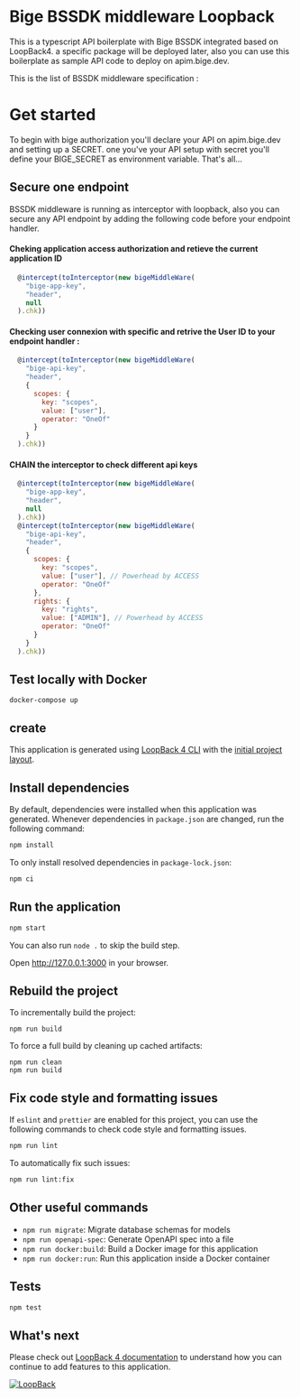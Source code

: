 # Bige BSSDK middleware Loopback

This is a typescript API boilerplate with Bige BSSDK integrated based on LoopBack4.
a specific package will be deployed later, also you can use this boilerplate as sample API code to deploy on apim.bige.dev.

This is the list of BSSDK middleware specification :

# Get started

To begin with bige authorization you'll declare your API on apim.bige.dev and setting up a SECRET.
one you've your API setup with secret you'll define your BIGE_SECRET as environment variable.
That's all...

## Secure one endpoint

BSSDK middleware is running as interceptor with loopback, also you can secure any API endpoint by adding the following code before your endpoint handler.

#### Cheking application access authorization and retieve the current application ID

```javascript
  @intercept(toInterceptor(new bigeMiddleWare(
    "bige-app-key",
    "header",
    null
  ).chk))
```

#### Checking user connexion with specific and retrive the User ID to your endpoint handler :

```javascript
  @intercept(toInterceptor(new bigeMiddleWare(
    "bige-api-key",
    "header",
    {
      scopes: {
        key: "scopes",
        value: ["user"],
        operator: "OneOf"
      }
    }
  ).chk))
```

#### CHAIN the interceptor to check different api keys

```javascript
  @intercept(toInterceptor(new bigeMiddleWare(
    "bige-app-key",
    "header",
    null
  ).chk))
  @intercept(toInterceptor(new bigeMiddleWare(
    "bige-api-key",
    "header",
    {
      scopes: {
        key: "scopes",
        value: ["user"], // Powerhead by ACCESS
        operator: "OneOf"
      },
      rights: {
        key: "rights",
        value: ["ADMIN"], // Powerhead by ACCESS
        operator: "OneOf"
      }
    }
  ).chk))
```



## Test locally with Docker

```
docker-compose up
```

## create

This application is generated using [LoopBack 4 CLI](https://loopback.io/doc/en/lb4/Command-line-interface.html) with the
[initial project layout](https://loopback.io/doc/en/lb4/Loopback-application-layout.html).

## Install dependencies

By default, dependencies were installed when this application was generated.
Whenever dependencies in `package.json` are changed, run the following command:

```sh
npm install
```

To only install resolved dependencies in `package-lock.json`:

```sh
npm ci
```

## Run the application

```sh
npm start
```

You can also run `node .` to skip the build step.

Open http://127.0.0.1:3000 in your browser.

## Rebuild the project

To incrementally build the project:

```
npm run build
```

To force a full build by cleaning up cached artifacts:

```
npm run clean
npm run build
```

## Fix code style and formatting issues

If `eslint` and `prettier` are enabled for this project, you can use the
following commands to check code style and formatting issues.

```sh
npm run lint
```

To automatically fix such issues:

```sh
npm run lint:fix
```

## Other useful commands

- `npm run migrate`: Migrate database schemas for models
- `npm run openapi-spec`: Generate OpenAPI spec into a file
- `npm run docker:build`: Build a Docker image for this application
- `npm run docker:run`: Run this application inside a Docker container

## Tests

```sh
npm test
```

## What's next

Please check out [LoopBack 4 documentation](https://loopback.io/doc/en/lb4/) to
understand how you can continue to add features to this application.

[![LoopBack](<https://github.com/strongloop/loopback-next/raw/master/docs/site/imgs/branding/Powered-by-LoopBack-Badge-(blue)-@2x.png>)](http://loopback.io/)

